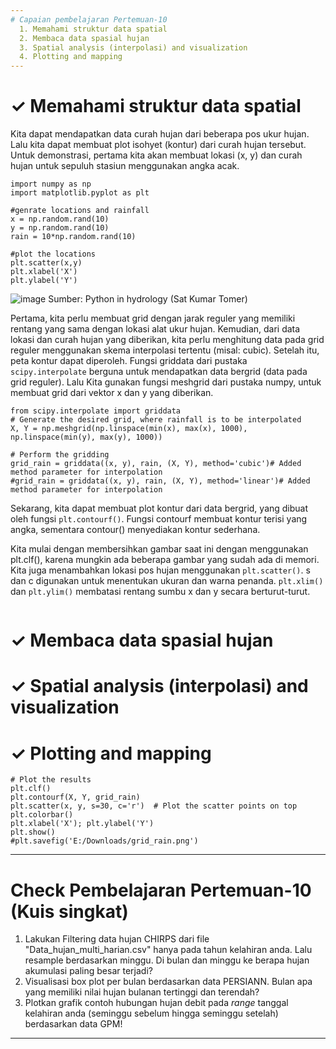 ```yaml
---
# Capaian pembelajaran Pertemuan-10
  1. Memahami struktur data spatial
  2. Membaca data spasial hujan
  3. Spatial analysis (interpolasi) and visualization 
  4. Plotting and mapping
---
```


<h1>&#x2713; Memahami struktur data spatial </h1>
Kita dapat mendapatkan data curah hujan dari beberapa pos ukur hujan. Lalu kita dapat membuat plot isohyet (kontur) dari curah hujan tersebut. 
Untuk demonstrasi, pertama kita akan membuat lokasi (x, y) dan curah hujan untuk sepuluh stasiun menggunakan angka acak.

```{python}
import numpy as np
import matplotlib.pyplot as plt

#genrate locations and rainfall
x = np.random.rand(10)
y = np.random.rand(10)
rain = 10*np.random.rand(10)

#plot the locations
plt.scatter(x,y)
plt.xlabel('X')
plt.ylabel('Y')
```
![image](https://github.com/vempi/course-python-programming/assets/34568583/9c15d6be-16bf-4f0b-8baa-a8d4808b76c0)
Sumber: Python in hydrology (Sat Kumar Tomer)

Pertama, kita perlu membuat grid dengan jarak reguler yang memiliki rentang yang sama dengan lokasi alat ukur hujan. 
Kemudian, dari data lokasi dan curah hujan yang diberikan, kita perlu menghitung data pada grid reguler menggunakan skema interpolasi tertentu (misal: cubic). 
Setelah itu, peta kontur dapat diperoleh. Fungsi griddata dari pustaka `scipy.interpolate` berguna untuk mendapatkan data bergrid (data pada grid reguler). 
Lalu Kita gunakan fungsi meshgrid dari pustaka numpy, untuk membuat grid dari vektor x dan y yang diberikan.

```{python}
from scipy.interpolate import griddata
# Generate the desired grid, where rainfall is to be interpolated
X, Y = np.meshgrid(np.linspace(min(x), max(x), 1000), np.linspace(min(y), max(y), 1000))

# Perform the gridding
grid_rain = griddata((x, y), rain, (X, Y), method='cubic')# Added method parameter for interpolation
#grid_rain = griddata((x, y), rain, (X, Y), method='linear')# Added method parameter for interpolation

```
Sekarang, kita dapat membuat plot kontur dari data bergrid, yang dibuat oleh fungsi `plt.contourf()`. 
Fungsi contourf membuat kontur terisi yang angka, sementara contour() menyediakan kontur sederhana. 

Kita mulai dengan membersihkan gambar saat ini dengan menggunakan plt.clf(), karena mungkin ada beberapa gambar yang sudah ada di memori.
Kita juga menambahkan lokasi pos  hujan menggunakan `plt.scatter()`. s dan c digunakan untuk menentukan ukuran dan warna penanda. 
`plt.xlim()` dan `plt.ylim()` membatasi rentang sumbu x dan y secara berturut-turut.

```{python}

```

<h1>&#x2713; Membaca data spasial hujan </h1>

<h1>&#x2713; Spatial analysis (interpolasi) and visualization  </h1>

<h1>&#10003; Plotting and mapping </h1>

```{python}
# Plot the results
plt.clf()
plt.contourf(X, Y, grid_rain)
plt.scatter(x, y, s=30, c='r')  # Plot the scatter points on top
plt.colorbar()
plt.xlabel('X'); plt.ylabel('Y')
plt.show()
#plt.savefig('E:/Downloads/grid_rain.png')

```

---
# Check Pembelajaran Pertemuan-10 (Kuis singkat)
  1. Lakukan Filtering data hujan CHIRPS dari file "Data_hujan_multi_harian.csv" hanya pada tahun kelahiran anda. Lalu resample berdasarkan minggu. Di bulan dan minggu ke berapa hujan akumulasi paling besar terjadi?
  2. Visualisasi box plot per bulan berdasarkan data PERSIANN. Bulan apa yang memiliki nilai hujan bulanan tertinggi dan terendah?
  3. Plotkan grafik contoh hubungan hujan debit pada _range_ tanggal kelahiran anda (seminggu sebelum hingga seminggu setelah) berdasarkan data GPM!  
---

